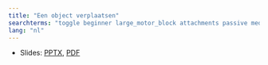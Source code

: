 ```yaml
---
title: "Een object verplaatsen"
searchterms: "toggle beginner large_motor_block attachments passive medium_motor_block moving object moving_object een_object_verplaatsen"
lang: "nl"
---
```

 <ul>
 <li class="ng-binding">Slides:
 <a href="translations/nl/beginner/MoveObject.pptx">PPTX</a>,
 <a href="translations/nl/beginner/MoveObject.pdf">PDF</a>
 </li>
 </ul>
